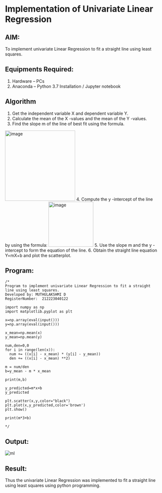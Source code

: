# Implementation of Univariate Linear Regression
## AIM:
To implement univariate Linear Regression to fit a straight line using least squares.

## Equipments Required:
1. Hardware – PCs
2. Anaconda – Python 3.7 Installation / Jupyter notebook

## Algorithm
1. Get the independent variable X and dependent variable Y.
2. Calculate the mean of the X -values and the mean of the Y -values.
3. Find the slope m of the line of best fit using the formula. 
<img width="231" alt="image" src="https://user-images.githubusercontent.com/93026020/192078527-b3b5ee3e-992f-46c4-865b-3b7ce4ac54ad.png">
4. Compute the y -intercept of the line by using the formula:
<img width="148" alt="image" src="https://user-images.githubusercontent.com/93026020/192078545-79d70b90-7e9d-4b85-9f8b-9d7548a4c5a4.png">
5. Use the slope m and the y -intercept to form the equation of the line.
6. Obtain the straight line equation Y=mX+b and plot the scatterplot.

## Program:
```
/*
Program to implement univariate Linear Regression to fit a straight line using least squares.
Developed by: MUTHULAKSHMI D
RegisterNumber:  212223040122

import numpy as np
import matplotlib.pyplot as plt

x=np.array(eval(input()))
y=np.array(eval(input()))

x_mean=np.mean(x)
y_mean=np.mean(y)

num,den=0,0
for i in range(len(x)):
  num += ((x[i] - x_mean) * (y[i] - y_mean))
  den += ((x[i] - x_mean) **2)

m = num/den
b=y_mean - m * x_mean

print(m,b)

y_predicted=m*x+b
y_predicted

plt.scatter(x,y,color="black")
plt.plot(x,y_predicted,color='brown')
plt.show()

print(m*3+b)

*/
```

## Output:
![ml](https://github.com/user-attachments/assets/2fda9824-6c50-4a1e-88cf-37025327a7e1)



## Result:
Thus the univariate Linear Regression was implemented to fit a straight line using least squares using python programming.
